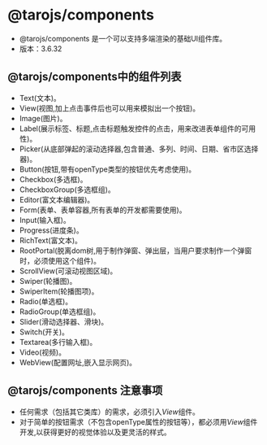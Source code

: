 # @tarojs/components
- @tarojs/components 是一个可以支持多端渲染的基础UI组件库。
- 版本：3.6.32

## @tarojs/components中的组件列表
- Text(文本)。
- View(视图,加上点击事件后也可以用来模拟出一个按钮)。
- Image(图片)。
- Label(展示标签、标题,点击标题触发控件的点击，用来改进表单组件的可用性)。
- Picker(从底部弹起的滚动选择器,包含普通、多列、时间、日期、省市区选择器)。
- Button(按钮,带有openType类型的按钮优先考虑使用)。
- Checkbox(多选框)。
- CheckboxGroup(多选框组)。
- Editor(富文本编辑器)。
- Form(表单、表单容器,所有表单的开发都需要使用)。
- Input(输入框)。
- Progress(进度条)。
- RichText(富文本)。
- RootPortal(脱离dom树,用于制作弹窗、弹出层，当用户要求制作一个弹窗时，必须使用这个组件)。
- ScrollView(可滚动视图区域)。
- Swiper(轮播图)。
- SwiperItem(轮播图项)。
- Radio(单选框)。
- RadioGroup(单选框组)。
- Slider(滑动选择器、滑块)。
- Switch(开关)。
- Textarea(多行输入框)。
- Video(视频)。
- WebView(配置网址,嵌入显示网页)。

## @tarojs/components 注意事项
- 任何需求（包括其它类库）的需求，必须引入*View*组件。
- 对于简单的按钮需求（不包含openType属性的按钮等），都必须用*View*组件开发,以获得更好的视觉体验以及更灵活的样式。
